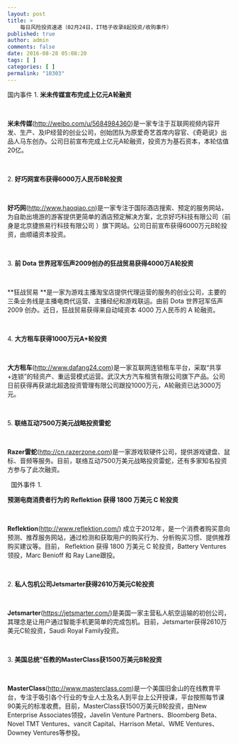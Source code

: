 ```yaml
---
layout: post
title: >
    每日风险投资速递（02月24日，IT桔子收录8起投资/收购事件）
published: true
author: admin
comments: false
date: 2016-08-28 05:08:20
tags: [ ]
categories: [ ]
permalink: "10303"
---
```

  国内事件   1. **米未传媒宣布完成上亿元A轮融资** 

&nbsp;

**米未传媒**(http://weibo.com/u/5684984360)是一家专注于互联网视频内容开发、生产、及IP经营的创业公司，创始团队为原爱奇艺首席内容官、《奇葩说》出品人马东创办。公司日前宣布完成上亿元A轮融资，投资方为基石资本，本轮估值20亿。

&nbsp;

2. **好巧网宣布获得6000万人民币B轮投资**

&nbsp;

**好巧网**(http://www.haoqiao.cn)是一家专注于国际酒店搜索、预定的服务网站，为自助出境游的游客提供更简单的酒店预定解决方案，北京好巧科技有限公司（前身是北京捷旅易行科技有限公司 ）旗下网站。公司日前宣布获得6000万元B轮投资，由顺禧资本投资。

&nbsp;

3. **前 Dota 世界冠军伍声2009创办的狂战贸易获得4000万A轮投资**

&nbsp;

**狂战贸易 **是一家为游戏主播淘宝店提供代理运营的服务的创业公司，主要的三条业务线是主播电商代运营、主播经纪和游戏联运。由前 Dota 世界冠军伍声 2009 创办。近日，狂战贸易获得来自动域资本 4000 万人民币的 A 轮融资。

&nbsp;

4. **大方租车获得1000万元A+轮投资**

&nbsp;

**大方租车**(http://www.dafang24.com)是一家互联网连锁租车平台，采取“共享+连锁”的轻资产、重运营模式运营。武汉大方汽车租赁有限公司旗下产品。公司日前获得再获湖北超逸投资管理有限公司跟投1000万元，A轮融资已达3000万元。

&nbsp;

5. **联络互动7500万美元战略投资雷蛇**

&nbsp;

**Razer雷蛇**(http://cn.razerzone.com)是一家游戏软硬件公司，提供游戏键盘、鼠标、音频等服务。目前，联络互动7500万美元战略投资雷蛇，还有多家知名投资方参与了此次融资。

&nbsp;  国外事件   1. 

**预测电商消费者行为的 Reflektion 获得 1800 万美元 C 轮投资** 

&nbsp;

**Reflektion**(http://www.reflektion.com/) 成立于2012年，是一个消费者购买意向预测、推荐服务网站，通过检测和获取用户的购买行为、分析购买习惯、提供推荐购买建议等。目前， Reflektion 获得 1800 万美元 C 轮投资，Battery Ventures 领投，Marc Benioff 和 Ray Lane跟投。

&nbsp;

2. **私人包机公司Jetsmarter获得2610万美元C轮投资**

&nbsp;

**Jetsmarter**(https://jetsmarter.com/)是美国一家主营私人航空运输的初创公司，其理念是让用户通过智能手机更简单的完成包机。目前，Jetsmarter获得2610万美元C轮投资，Saudi Royal Family投资。

&nbsp;

3. **美国总统”任教的MasterClass获1500万美元B轮投资**

&nbsp;

**MasterClass**(http://www.masterclass.com)是一个美国旧金山的在线教育平台，专注于吸引各个行业的专业人士及名人到平台上公开授课，平台按照每节课90美元的标准收费。目前，MasterClass获1500万美元B轮投资，由New Enterprise Associates领投，Javelin Venture Partners、Bloomberg Beta、Novel TMT Ventures、vancit Capital、Harrison Metal、WME Ventures、Downey Ventures等参投。 